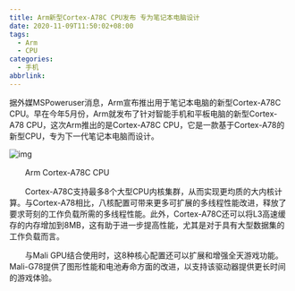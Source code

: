 ```yaml
---
title: Arm新型Cortex-A78C CPU发布 专为笔记本电脑设计
date: 2020-11-09T11:50:02+08:00
tags:
  - Arm
  - CPU
categories:
  - 手机
abbrlink:
---
```


据外媒MSPoweruser消息，Arm宣布推出用于笔记本电脑的新型Cortex-A78C CPU。早在今年5月份，Arm就发布了针对智能手机和平板电脑的新型Cortex-A78 CPU，这次Arm推出的是Cortex-A78C CPU，它是一款基于Cortex-A78的新型CPU，专为下一代笔记本电脑而设计。

![img](https://cdn.jsdelivr.net/gh/yakeing/Documentation@main/Hexo/images/32ca-kcpxnwv5372433.jpg)

　　Arm Cortex-A78C CPU

　　Cortex-A78C支持最多8个大型CPU内核集群，从而实现更均质的大内核计算。与Cortex-A78相比，八核配置可带来更多可扩展的多线程性能改进，释放了要求苛刻的工作负载所需的多线程性能。此外，Cortex-A78C还可以将L3高速缓存的内存增加到8MB，这有助于进一步提高性能，尤其是对于具有大型数据集的工作负载而言。

　　与Mali GPU结合使用时，这8种核心配置还可以扩展和增强全天游戏功能。Mali-G78提供了图形性能和电池寿命方面的改进，以支持该驱动器提供更长时间的游戏体验。